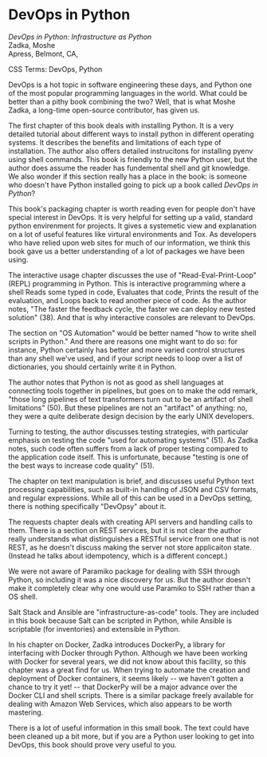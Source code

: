 # DevOps in Python

*DevOps in Python: Infrastructure as Python*  
Zadka, Moshe  
Apress, Belmont, CA, 


CSS Terms: DevOps, Python

DevOps is a hot topic in software engineering these days, and Python one of the
most popular programming languages in the world. What could be better than a
pithy book combining the two? Well, that is what Moshe Zadka, a long-time
open-source contributor, has given us.

The first chapter of this book deals with installing Python.
It is a very detailed tutorial about different ways to install python in different
operating systems. It describes the benefits and limitations of
each type of installation. The author also offers detailed instrucitons for
installing pyenv using shell commands.
This book is friendly to the new Python user, but the author does assume the
reader has fundemental shell and git knowledge. 
We also wonder if this section really has a place in the book: is someone who
doesn't have Python installed going to pick up a book called *DevOps in
Python*?

This book's packaging chapter is worth
reading even for people don't have special interest in DevOps. It is very helpful
for setting up a valid, standard python envirenment for projects. It gives a
systemetic view and explanation on a lot of useful features like virtural
environments and Tox. As developers who have relied upon
web sites for much of our information, we think this book gave us a
better understanding of a lot of packages we have been using.

The interactive usage 
chapter discusses the use of "Read-Eval-Print-Loop" (REPL) programming in
Python. This is interactive programming where a shell Reads some typed in code,
Evaluates that code, Prints the result of the evaluation, and Loops back to
read another piece of code.
As the author notes, "The faster the feedback
cycle, the faster we can deploy new tested solution" (38).
And that is why interactive consoles are relevant to DevOps.

The section on "OS Automation" would be better named "how to write shell
scripts in Python." And there are reasons one might want to do so: for
instance, Python certainly has better and more varied control structures than
any shell we've used, and if your script needs to loop over a list of
dictionaries, you should certainly write it in Python.

The author notes that Python is not as good as shell languages at connecting
tools together in pipelines, but goes on to make the odd
remark, "those long pipelines of text transformers turn out to
be an artifact of shell limitations" (50). But these pipelines are not an "artifact"
of anything: no, they were a quite deliberate design decision by the early UNIX
developers.

Turning to testing, the author discusses testing strategies, with particular
emphasis on testing the code "used for automating systems" (51). As Zadka notes,
such code often suffers from a lack of proper testing compared to the
application code itself. This is unfortunate, because "testing is one of the
best ways to increase code quality" (51).

The chapter on text manipulation is brief, and discusses useful Python text
processing capabilities, such as built-in handling of JSON and CSV formats, and
regular expressions. While all of this can be used in a DevOps setting, there
is nothing specifically "DevOpsy" about it.

The requests chapter deals with creating API servers and handling calls to them.
There is a section on REST services, but it is not clear the author really
understands what distinguishes a RESTful service from one that is not REST, as
he doesn't discuss making the server not store applicaiton state.
(Instead he talks about idempotency, which is a different concept.)

We were not aware of Paramiko package for dealing with SSH through Python, so
including it was a nice discovery for us. But the author doesn't make it
completely clear why one would use Paramiko to SSH rather than a OS shell.

Salt Stack and Ansible are "infrastructure-as-code" tools. They are included in
this book because Salt can be scripted in Python, while Ansible is
scriptable (for inventories) and extensible in Python.

In his chapter on Docker, Zadka introduces DockerPy, a library for interfacing
with Docker through Python. Although we have been working with Docker for
several years, we did not know about this facility, so this chapter was a great
find for us. When trying to automate the creation and deployment of Docker
containers, it seems likely -- we haven't gotten a chance to try it yet! --
that DockerPy will be a major advance over the Docker CLI and shell scripts.
There is a similar package freely available for dealing with Amazon Web
Services, which also appears to be worth mastering.

There is a lot of useful information in this small book. The text could have
been cleaned up a bit more, but if you are a Python user looking to get into
DevOps, this book should prove very useful to you.



